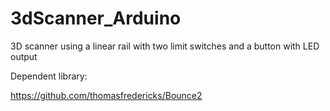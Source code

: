 # 3dScanner_Arduino

3D scanner using a linear rail with two limit switches and a button with LED output



Dependent library:

https://github.com/thomasfredericks/Bounce2


